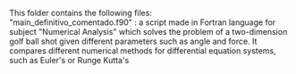 This folder contains the following files:  
"main_definitivo_comentado.f90" : a script made in Fortran language for subject "Numerical Analysis" which solves the problem of a two-dimension golf ball shot given different parameters such as angle and force. It compares different numerical methods for differential equation systems, such as Euler's or Runge Kutta's

